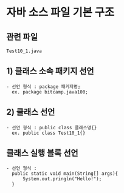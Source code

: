 # 자바 소스 파일 기본 구조

## 관련 파일

```
Test10_1.java
```

## 1) 클래스 소속 패키지 선언 

```
- 선언 형식 : package 패키지명;
  ex. package bitcamp.java100;
```

## 2) 클래스 선언

```
- 선언 형식 : public class 클래스명{} 
  ex. public class Test10_1{}
```

## 클래스 실행 블록 선언

```
- 선언 형식 : 
  public static void main(String[] args){
      System.out.pringln("Hello!");
  }
```
